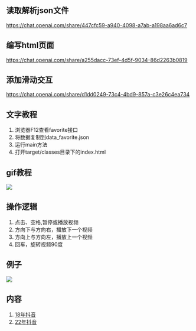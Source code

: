 ## 读取解析json文件
https://chat.openai.com/share/447cfc59-a940-4098-a7ab-a198aa6ad6c7

## 编写html页面
https://chat.openai.com/share/a255dacc-73ef-4d5f-9034-86d2263b0819

## 添加滑动交互
https://chat.openai.com/share/d1dd0249-73c4-4bd9-857a-c3e26c4ea734

## 文字教程
1. 浏览器F12查看favorite接口
2. 将数据复制到data_favorite.json
3. 运行main方法
4. 打开target/classes目录下的index.html

## gif教程
![](example/other/20240315_191809.gif)

## 操作逻辑
1. 点击、空格,暂停或播放视频
2. 方向下与方向右，播放下一个视频
3. 方向上与方向左，播放上一个视频
4. 回车，旋转视频90度

## 例子
![](example/other/20240315_191341.gif)

## 内容
1. [18年抖音](https://githcc.github.io/video-self-java/example/18%E5%B9%B4%E6%8A%96%E9%9F%B3/)
2. [22年抖音](https://githcc.github.io/video-self-java/example/22%E5%B9%B4%E6%8A%96%E9%9F%B3/)
